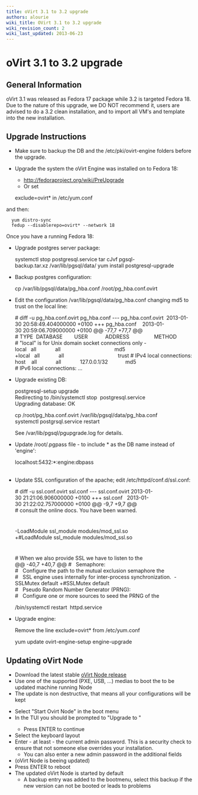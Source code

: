 ```yaml
---
title: oVirt 3.1 to 3.2 upgrade
authors: alourie
wiki_title: OVirt 3.1 to 3.2 upgrade
wiki_revision_count: 2
wiki_last_updated: 2013-06-23
---
```


# oVirt 3.1 to 3.2 upgrade

## General Information

oVirt 3.1 was released as Fedora 17 package while 3.2 is targeted Fedora 18. Due to the nature of this upgrade, we DO NOT recommend it, users are advised to do a 3.2 clean installation, and to import all VM's and template into the new installation.

## Upgrade Instructions

*   Make sure to backup the DB and the /etc/pki/ovirt-engine folders before the upgrade.

<!-- -->

*   Upgrade the system the oVirt Engine was installed on to Fedora 18:
    -   <http://fedoraproject.org/wiki/PreUpgrade>
    -   Or set

      exclude=ovirt* in /etc/yum.conf  

and then:

      yum distro-sync
      fedup --disablerepo=ovirt* --network 18

Once you have a running Fedora 18:

*   Upgrade postgres server package:

      systemctl stop postgresql.service
      tar cJvf pgsql-backup.tar.xz /var/lib/pgsql/data/
      yum install postgresql-upgrade

*   Backup postgres configuration:

      cp /var/lib/pgsql/data/pg_hba.conf /root/pg_hba.conf.ovirt

*   Edit the configuration /var/lib/pgsql/data/pg_hba.conf changing md5 to trust on the local line:

      # diff -u pg_hba.conf.ovirt pg_hba.conf
      --- pg_hba.conf.ovirt  2013-01-30 20:58:49.404000000 +0100
      +++ pg_hba.conf    2013-01-30 20:59:06.709000000 +0100
      @@ -77,7 +77,7 @@
      # TYPE  DATABASE        USER            ADDRESS                 METHOD
      # "local" is for Unix domain socket connections only
      -local   all             all                                     md5
      +local   all             all                                     trust
      # IPv4 local connections:
      host    all             all             127.0.0.1/32            md5
      # IPv6 local connections:
      ...

*   Upgrade existing DB:

      postgresql-setup upgrade
      Redirecting to /bin/systemctl stop  postgresql.service
      Upgrading database: OK

      cp /root/pg_hba.conf.ovirt /var/lib/pgsql/data/pg_hba.conf
      systemctl postgrsql.service restart

      See /var/lib/pgsql/pgupgrade.log for details.

*   Update /root/.pgpass file - to include \* as the DB name instead of 'engine':

      localhost:5432:*:engine:dbpass                                                                                                          

*   Update SSL configuration of the apache; edit /etc/httpd/conf.d/ssl.conf:

      # diff -u ssl.conf.ovirt ssl.conf
      --- ssl.conf.ovirt 2013-01-30 21:21:06.906000000 +0100
      +++ ssl.conf   2013-01-30 21:22:02.757000000 +0100
      @@ -9,7 +9,7 @@
      # consult the online docs. You have been warned.  
      #
      -LoadModule ssl_module modules/mod_ssl.so
      +#LoadModule ssl_module modules/mod_ssl.so
      #
      # When we also provide SSL we have to listen to the 
      @@ -40,7 +40,7 @@
      #   Semaphore:
      #   Configure the path to the mutual exclusion semaphore the
      #   SSL engine uses internally for inter-process synchronization. 
      -SSLMutex default
      +#SSLMutex default
      #   Pseudo Random Number Generator (PRNG):
      #   Configure one or more sources to seed the PRNG of the

      /bin/systemctl restart  httpd.service

*   Upgrade engine:

      Remove the line exclude=ovirt* from /etc/yum.conf

      yum update ovirt-engine-setup
      engine-upgrade

## Updating oVirt Node

*   Download the latest stable [oVirt Node release](http://resources.ovirt.org/releases/3.2/iso/)
*   Use one of the supported (PXE, USB, ...) medias to boot the to be updated machine running Node
*   The update is non destructive, that means all your configurations will be kept

<!-- -->

*   Select "Start Ovirt Node" in the boot menu
*   In the TUI you should be prompted to "Upgrade <current version> to <new version>"
    -   Press ENTER to continue
*   Select the keyboard layout
*   Enter - at least - the current admin password. This is a security check to ensure that not someone else overrides your installation.
    -   You can also enter a new admin password in the additional fields
*   (oVirt Node is beeing updated)
*   Press ENTER to reboot
*   The updated oVirt Node is started by default
    -   A backup entry was added to the bootmenu, select this backup if the new version can not be booted or leads to problems
